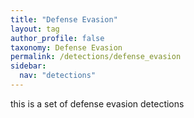 ```yaml
---
title: "Defense Evasion"
layout: tag
author_profile: false
taxonomy: Defense Evasion
permalink: /detections/defense_evasion
sidebar:
  nav: "detections"
---
```


this is a set of defense evasion detections
